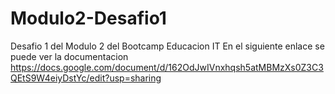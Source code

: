 # Modulo2-Desafio1
Desafio 1 del Modulo 2 del Bootcamp Educacion IT
En el siguiente enlace se puede ver la documentacion
https://docs.google.com/document/d/162OdJwIVnxhqsh5atMBMzXs0Z3C3QEtS9W4eiyDstYc/edit?usp=sharing
